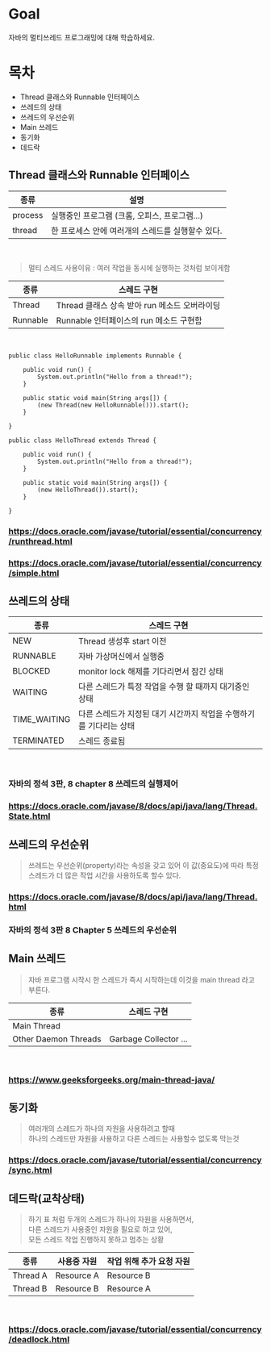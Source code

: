 # Goal

자바의 멀티쓰레드 프로그래밍에 대해 학습하세요.

# 목차

- Thread 클래스와 Runnable 인터페이스
- 쓰레드의 상태
- 쓰레드의 우선순위
- Main 쓰레드
- 동기화
- 데드락

## Thread 클래스와 Runnable 인터페이스

| 종류    | 설명                                              |
| ------- | ------------------------------------------------- |
| process | 실행중인 프로그램 (크롬, 오피스, 프로그램...)     |
| thread  | 한 프로세스 안에 여러개의 스레드를 실행할수 있다. |

<br>

> 멀티 스레드 사용이유 : 여러 작업을 동시에 실행하는 것처럼 보이게함

| 종류     | 스레드 구현                                   |
| -------- | --------------------------------------------- |
| Thread   | Thread 클래스 상속 받아 run 메소드 오버라이딩 |
| Runnable | Runnable 인터페이스의 run 메소드 구현함       |

<br>

```
public class HelloRunnable implements Runnable {

    public void run() {
        System.out.println("Hello from a thread!");
    }

    public static void main(String args[]) {
        (new Thread(new HelloRunnable())).start();
    }

}

public class HelloThread extends Thread {

    public void run() {
        System.out.println("Hello from a thread!");
    }

    public static void main(String args[]) {
        (new HelloThread()).start();
    }

}
```

### https://docs.oracle.com/javase/tutorial/essential/concurrency/runthread.html

### https://docs.oracle.com/javase/tutorial/essential/concurrency/simple.html

## 쓰레드의 상태

| 종류         | 스레드 구현                                                        |
| ------------ | ------------------------------------------------------------------ |
| NEW          | Thread 생성후 start 이전                                           |
| RUNNABLE     | 자바 가상머신에서 실행중                                           |
| BLOCKED      | monitor lock 해제를 기다리면서 잠긴 상태                           |
| WAITING      | 다른 스레드가 특정 작업을 수행 할 때까지 대기중인 상태             |
| TIME_WAITING | 다른 스레드가 지정된 대기 시간까지 작업을 수행하기를 기다리는 상태 |
| TERMINATED   | 스레드 종료됨                                                      |

<br>

### 자바의 정석 3판, 8 chapter 8 쓰레드의 실행제어

### https://docs.oracle.com/javase/8/docs/api/java/lang/Thread.State.html

## 쓰레드의 우선순위

> 쓰레드는 우선순위(property)라는 속성을 갖고 있어 이 값(중요도)에 따라 특정 스레드가 더 많은 작업 시간을 사용하도록 할수 있다.

### https://docs.oracle.com/javase/8/docs/api/java/lang/Thread.html

### 자바의 정석 3판 8 Chapter 5 쓰레드의 우선순위

## Main 쓰레드

> 자바 프로그램 시작시 한 스레드가 즉시 시작하는데 이것을 main thread 라고 부른다.

| 종류                 | 스레드 구현           |
| -------------------- | --------------------- |
| Main Thread          |                       |
| Other Daemon Threads | Garbage Collector ... |

<br>

### https://www.geeksforgeeks.org/main-thread-java/

## 동기화

> 여러개의 스레드가 하나의 자원을 사용하려고 할때<br>
> 하나의 스레드만 자원을 사용하고 다른 스레드는 사용할수 없도록 막는것

### https://docs.oracle.com/javase/tutorial/essential/concurrency/sync.html

## 데드락(교착상태)

> 하기 표 처럼 두개의 스레드가 하나의 자원을 사용하면서,<br> 다른 스레드가 사용중인 자원을 필요로 하고 있어,<br> 모든 스레드 작업 진행하지 못하고 멈추는 상황

| 종류     | 사용중 자원 | 작업 위해 추가 요청 자원 |
| -------- | ----------- | ------------------------ |
| Thread A | Resource A  | Resource B               |
| Thread B | Resource B  | Resource A               |

<br>

### https://docs.oracle.com/javase/tutorial/essential/concurrency/deadlock.html
